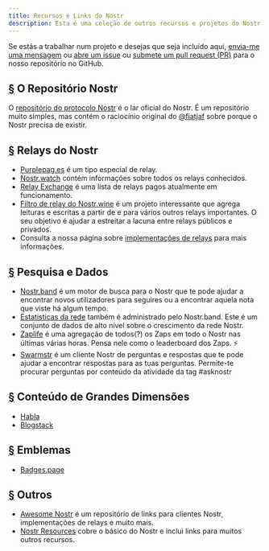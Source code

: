 ```yaml
---
title: Recursos e Links do Nostr
description: Esta é uma coleção de outros recursos e projetos do Nostr que encontramos.
---
```


Se estás a trabalhar num projeto e desejas que seja incluído aqui, [envia-me uma mensagem](https://snort.social/p/npub1zuuajd7u3sx8xu92yav9jwxpr839cs0kc3q6t56vd5u9q033xmhsk6c2uc) ou [abre um issue](https://github.com/erskingardner/nostr-how/issues) ou [submete um pull request (PR)](https://github.com/erskingardner/nostr-how/pulls) para o nosso repositório no GitHub.

## [§](#repositorio-nostr) O Repositório Nostr

O [repositório do protocolo Nostr](https://github.com/nostr-protocol/nostr) é o lar oficial do Nostr. É um repositório muito simples, mas contém o raciocínio original do [@fiatjaf](https://github.com/fiatjaf) sobre porque o Nostr precisa de existir.

## [§](#relays-nostr) Relays do Nostr

-   [Purplepag.es](https://purplepag.es/what) é um tipo especial de relay.
-   [Nostr.watch](https://nostr.watch/relays/find) contém informações sobre todos os relays conhecidos.
-   [Relay Exchange](https://relay.exchange/) é uma lista de relays pagos atualmente em funcionamento.
-   [Filtro de relay do Nostr.wine](https://nostr-wine.github.io/filter-relay/) é um projeto interessante que agrega leituras e escritas a partir de e para vários outros relays importantes. O seu objetivo é ajudar a estreitar a lacuna entre relays públicos e privados.
-   Consulta a nossa página sobre [implementações de relays](/pt/relay-implementations) para mais informações.

## [§](#pesquisa-dados) Pesquisa e Dados

-   [Nostr.band](https://nostr.band) é um motor de busca para o Nostr que te pode ajudar a encontrar novos utilizadores para seguires ou a encontrar aquela nota que viste há algum tempo.
-   [Estatisticas da rede](https://stats.nostr.band) também é administrado pelo Nostr.band. Este é um conjunto de dados de alto nível sobre o crescimento da rede Nostr.
-   [Zaplife](https://zaplife.lol) é uma agregação de todos(?) os Zaps em todo o Nostr nas últimas várias horas. Pensa nele como o leaderboard dos Zaps. ⚡
-   [Swarmstr](https://swarmstr.com) é um cliente Nostr de perguntas e respostas que te pode ajudar a encontrar respostas para as tuas perguntas. Permite-te procurar perguntas por conteúdo da atividade da tag #asknostr

## [§](#conteudo-grande) Conteúdo de Grandes Dimensões

-   [Habla](https://habla.news)
-   [Blogstack](https://blogstack.io/)

## [§](#emblemas) Emblemas

-   [Badges.page](https://badges.page/)

## [§](#outros) Outros

-   [Awesome Nostr](https://www.nostr.net) é um repositório de links para clientes Nostr, implementações de relays e muito mais.
-   [Nostr Resources](https://nostr-resources.com) cobre o básico do Nostr e inclui links para muitos outros recursos.
